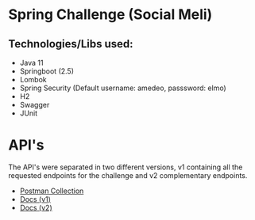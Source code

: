 # Spring Challenge (Social Meli)

## Technologies/Libs used:
- Java 11
- Springboot (2.5)
- Lombok
- Spring Security (Default username: amedeo, passsword: elmo)
- H2
- Swagger
- JUnit

# API's

The API's were separated in two different versions, v1 containing all the requested endpoints for the challenge and v2 complementary endpoints.

* [Postman Collection](docs/api/socialMeli.postman_collection.json)
* [Docs (v1)](docs/api/v1/Endpoints.MD)
* [Docs (v2)](docs/api/v2/Endpoints.MD)
